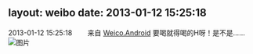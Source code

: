 layout: weibo
date: 2013-01-12 15:25:18
---
2013-01-12 15:25:18  &nbsp;&nbsp;&nbsp;&nbsp;&nbsp;&nbsp; 来自 <a href="http://app.weibo.com/t/feed/l4RWD" rel="nofollow">Weico.Android</a>
要喝就得喝的H呀！是不是…… ​​​
![图片](https://ww2.sinaimg.cn/large/6d2a6003jw1e0qt92ty8bj.jpg)
